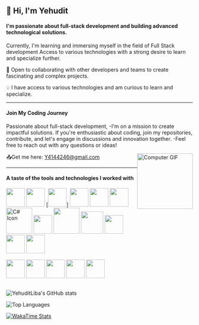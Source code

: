  ## 👋 Hi, I'm Yehudit 

#### I'm passionate about full-stack development and building advanced technological solutions.
Currently, I'm learning and immersing myself in the field of Full Stack development
Access to various technologies with a strong desire to learn and specialize further.

💞️ Open to collaborating with other developers and teams to create fascinating and complex projects.

💡 I have access to various technologies and am curious to learn and specialize.

---

#### Join My Coding Journey


Passionate about full-stack development,
-I'm on a mission to create impactful solutions. 
If you're enthusiastic about coding, 
join my repositories, contribute, and let's engage in discussions and innovation together.
-Feel free to reach out with any questions or ideas!
<div style="float: right; width: 150px;">
  <img src="https://github.com/YehuditLiba/YehuditLiba/blob/main/Y.gif" alt="Computer GIF" width="150">
</div>

📤Get me here: [Y4144246@gmail.com]()

---

 #### A taste of the tools and technologies I worked with

 
[<img src="https://upload.wikimedia.org/wikipedia/commons/6/61/HTML5_logo_and_wordmark.svg" width="50"/>](https://docs.microsoft.com/en-us/dotnet/)
[<img src="https://upload.wikimedia.org/wikipedia/commons/1/18/ISO_C%2B%2B_Logo.svg" width="50"/>](https://docs.microsoft.com/en-us/cpp/)
[[<img src="https://upload.wikimedia.org/wikipedia/commons/3/35/The_C_Programming_Language_logo.svg" width="50"/>]](https://docs.microsoft.com/en-us/cpp/c-language/)
[<img src="https://upload.wikimedia.org/wikipedia/commons/c/c3/Python-logo-notext.svg" width="50"/>](https://docs.microsoft.com/en-us/azure/python/)
[<img src="https://upload.wikimedia.org/wikipedia/commons/3/38/Jupyter_logo.svg" width="50"/>](https://docs.microsoft.com/en-us/azure/notebooks/)
[<img src="https://upload.wikimedia.org/wikipedia/commons/8/87/Sql_data_base_with_logo.png" width="50"/>](https://docs.microsoft.com/en-us/sql/)
[<img src="https://static.wikia.nocookie.net/wikies/images/4/43/Logo-csharp.png/revision/latest?cb=20180617092325&path-prefix=ru" alt="C# Icon" width="70"/>](https://docs.microsoft.com/en-us/dotnet/csharp/)
[<img src="https://upload.wikimedia.org/wikipedia/commons/3/3f/Git_icon.svg" width="50"/>](https://visualstudio.microsoft.com/vs/features/git/)
[<img src="https://logowik.com/content/uploads/images/t_postman-api-platform6643.logowik.com.webp" width="70"/>](https://www.getpostman.com/postman)
[<img src="https://img.icons8.com/color/48/000000/google-cloud-platform.png" width="60"/>](https://cloud.google.com/)
[<img src="https://upload.wikimedia.org/wikipedia/commons/a/a7/React-icon.svg" width="50"/>](https://docs.microsoft.com/en-us/azure/developer/javascript/react-vs-angular-vs-vuejs)
[<img src="https://upload.wikimedia.org/wikipedia/commons/c/cf/Angular_full_color_logo.svg" width="50"/>](https://docs.microsoft.com/en-us/aspnet/core/client-side/spa/angular?view=aspnetcore-6.0&tabs=visual-studio)
[<img src="https://upload.wikimedia.org/wikipedia/commons/d/d5/CSS3_logo_and_wordmark.svg" width="50"/>](https://docs.microsoft.com/en-us/aspnet/core/client-side/spa/css-framework?view=aspnetcore-6.0&tabs=visual-studio)


[<img src="https://upload.wikimedia.org/wikipedia/commons/9/99/Unofficial_JavaScript_logo_2.svg" width="50"/>](https://docs.microsoft.com/en-us/azure/developer/javascript/)
[<img src="https://upload.wikimedia.org/wikipedia/commons/d/d9/Node.js_logo.svg" width="50"/>](https://docs.microsoft.com/en-us/azure/developer/javascript/nodejs/)
[<img src="https://upload.wikimedia.org/wikipedia/commons/5/59/Visual_Studio_Icon_2019.svg" width="50"/>](https://visualstudio.microsoft.com/)
[<img src="https://upload.wikimedia.org/wikipedia/commons/9/9a/Visual_Studio_Code_1.35_icon.svg" width="50"/>](https://code.visualstudio.com/)
[<img src="https://upload.wikimedia.org/wikipedia/commons/e/ee/.NET_Core_Logo.svg" width="50"/>](https://dotnet.microsoft.com/)

##
![YehuditLiba's GitHub stats](https://github-readme-stats.vercel.app/api?username=YehuditLiba&show_icons=true&title_color=ff66b2&text_color=66b2ff&icon_color=ff66b2&border_color=66b2ff&bg_color=000000&hide_border=false&theme=default&cache_seconds=21600&locale=en&border_radius=4.0&include_all_commits=true&count_private=true)

![Top Languages](https://github-readme-stats.vercel.app/api/top-langs/?username=YehuditLiba&layout=compact&title_color=ff66b2&text_color=66b2ff&icon_color=ff66b2&border_color=66b2ff&bg_color=000000&hide_border=false&theme=default&cache_seconds=21600&locale=en&border_radius=4.0)

[![WakaTime Stats](https://github-readme-stats.vercel.app/api/wakatime?username=YehuditLiba&bg_color=DEG,blue,pink&title_color=FFFFFF)](https://github.com/anmol098/waka-readme-stats)




